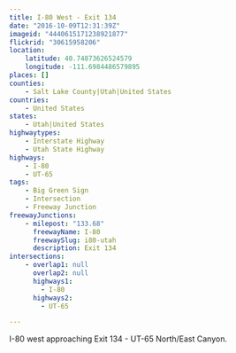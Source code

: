 ```yaml
---
title: I-80 West - Exit 134
date: "2016-10-09T12:31:39Z"
imageid: "4440615171238921877"
flickrid: "30615958206"
location:
    latitude: 40.74873626524579
    longitude: -111.6984486579895
places: []
counties:
    - Salt Lake County|Utah|United States
countries:
    - United States
states:
    - Utah|United States
highwaytypes:
    - Interstate Highway
    - Utah State Highway
highways:
    - I-80
    - UT-65
tags:
    - Big Green Sign
    - Intersection
    - Freeway Junction
freewayJunctions:
    - milepost: "133.68"
      freewayName: I-80
      freewaySlug: i80-utah
      description: Exit 134
intersections:
    - overlap1: null
      overlap2: null
      highways1:
        - I-80
      highways2:
        - UT-65

---
```

I-80 west approaching Exit 134 - UT-65 North/East Canyon.